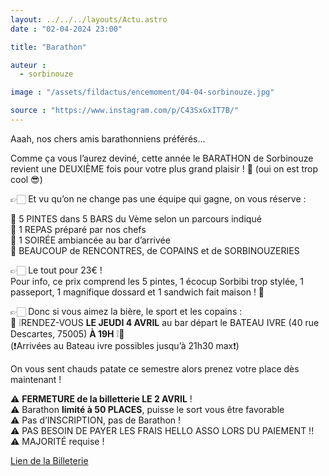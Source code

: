 ```yaml
---
layout: ../../../layouts/Actu.astro
date : "02-04-2024 23:00"

title: "Barathon"

auteur :
  - sorbinouze

image : "/assets/fildactus/encemoment/04-04-sorbinouze.jpg"

source : "https://www.instagram.com/p/C43SxGxIT7B/"
---
```


Aaah, nos chers amis barathonniens préférés…

Comme ça vous l’aurez deviné, cette année le BARATHON de Sorbinouze revient une DEUXIÈME fois pour votre plus grand plaisir ! 🍻 (oui on est trop cool 😎)

👉🏻 Et vu qu’on ne change pas une équipe qui gagne, on vous réserve :

💚 5 PINTES dans 5 BARS du Vème selon un parcours indiqué  
💚 1 REPAS préparé par nos chefs  
💚 1 SOIRÉE ambiancée au bar d’arrivée  
💚 BEAUCOUP de RENCONTRES, de COPAINS et de SORBINOUZERIES

👉🏻 Le tout pour 23€ !  
Pour info, ce prix comprend les 5 pintes, 1 écocup Sorbibi trop stylée, 1 passeport, 1 magnifique dossard et 1 sandwich fait maison ! 🍻

👉🏻 Donc si vous aimez la bière, le sport et les copains :  
🏁 ❕RENDEZ-VOUS __LE JEUDI 4 AVRIL__ au bar départ le BATEAU IVRE (40 rue Descartes, 75005) __À 19H__ ❕🏁  
(❗️Arrivées au Bateau ivre possibles jusqu’à 21h30 max❗️)

On vous sent chauds patate ce semestre alors prenez votre place dès maintenant !

⚠️ __FERMETURE de la billetterie LE 2 AVRIL__ !  
⚠️ Barathon __limité à 50 PLACES__, puisse le sort vous être favorable  
⚠️ Pas d’INSCRIPTION, pas de Barathon !  
⚠️ PAS BESOIN DE PAYER LES FRAIS HELLO ASSO LORS DU PAIEMENT !!  
⚠️ MAJORITÉ requise !

[Lien de la Billeterie](https://www.helloasso.com/associations/sorbinouze/evenements/barathon-sorbinouze-2023-2024-s2)